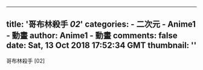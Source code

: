 
---
title: '哥布林殺手 _02_'
categories: 
    - 二次元
    - Anime1 - 動畫
author: Anime1 - 動畫
comments: false
date: Sat, 13 Oct 2018 17:52:34 GMT
thumbnail: ''
---

<div>   
哥布林殺手 [02]  
</div>
            